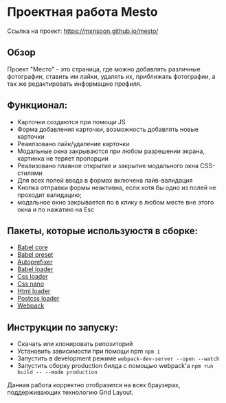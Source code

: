 ﻿# Проектная работа Mesto
 
 Ссылка на проект: https://mxnsoon.github.io/mesto/

## Обзор

Проект "Место" - это страница, где можно добавлять различные фотографии, ставить им лайки, удалять их, приближать фотографии, а так же редактировать информацию профиля.

## Функционал:

- Карточки создаются при помощи JS
- Форма добавления карточки, возможность добавлять новые карточки
- Реаилзовано лайк/удаление карточки
- Модальные окна закрываются при любом разрешении экрана, картинка не теряет пропорции
- Реализовано плавное открытие и закрытие модального окна CSS-стилями
- Для всех полей ввода в формах включена лайв-валидация
- Кнопка отправки формы неактивна, если хотя бы одно из полей не проходит валидацию;
- модальное окно закрывается по в клику в любом месте вне этого окна и по нажатию на Esc

## Пакеты, которые используюстя в сборке:

- [Babel core](https://github.com/babel/babel/tree/master/packages/babel-core)
- [Babel preset](https://github.com/babel/babel-preset-env)
- [Autoprefixer](https://github.com/postcss/autoprefixer)
- [Babel loader](https://github.com/babel/babel-loader)
- [Css loader](https://github.com/webpack-contrib/css-loader)
- [Css nano](https://github.com/cssnano/cssnano)
- [Html loader](https://github.com/webpack-contrib/html-loader)
- [Postcss loader](https://github.com/webpack-contrib/postcss-loader)
- [Webpack](https://github.com/webpack/webpack)

## Инструкции по запуску: 

- Скачать или клонировать репозиторий
- Установить зависимости при помощи npm `npm i`
- Запустить в development режиме `webpack-dev-server --open --watch`
- Запустить сборку production билда с помощью webpack'a `npm run build -- --mode production`



Данная работа корректно отобразится на всех браузерах, поддерживающих технологию Grid Layout.
